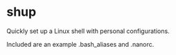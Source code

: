 # shup
Quickly set up a Linux shell with personal configurations.

Included are an example .bash_aliases and .nanorc.
